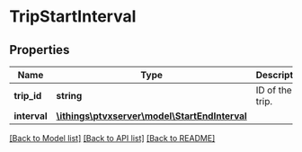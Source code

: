 # TripStartInterval

## Properties
Name | Type | Description | Notes
------------ | ------------- | ------------- | -------------
**trip_id** | **string** | ID of the trip. | 
**interval** | [**\ithings\ptvxserver\model\StartEndInterval**](StartEndInterval.md) |  | 

[[Back to Model list]](../../README.md#documentation-for-models) [[Back to API list]](../../README.md#documentation-for-api-endpoints) [[Back to README]](../../README.md)

